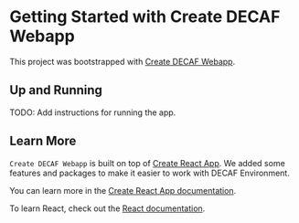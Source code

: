 # Getting Started with Create DECAF Webapp

This project was bootstrapped with [Create DECAF Webapp](https://github.com/teloscube/create-decaf-webapp).

## Up and Running

TODO: Add instructions for running the app.

## Learn More

`Create DECAF Webapp` is built on top of [Create React App](https://create-react-app.dev/). We added some features and packages to make it easier to work with DECAF Environment.

You can learn more in the [Create React App documentation](https://facebook.github.io/create-react-app/docs/getting-started).

To learn React, check out the [React documentation](https://reactjs.org/).
